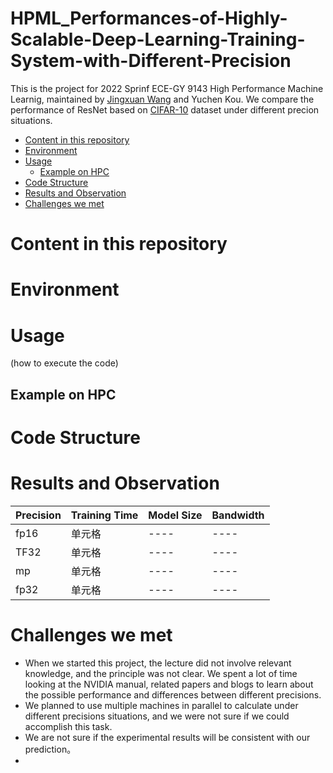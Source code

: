 # HPML_Performances-of-Highly-Scalable-Deep-Learning-Training-System-with-Different-Precision
This is the project for 2022 Sprinf ECE-GY 9143 High Performance Machine Learnig, 
maintained by [Jingxuan Wang](https://github.com/Jexxie) and Yuchen Kou. 
We compare the performance of ResNet based on [CIFAR-10](https://www.cs.toronto.edu/~kriz/cifar.html) dataset under different precion situations. 


- [Content in this repository](#content-in-this-repository)
- [Environment](#environment)
- [Usage](#usage)
  * [Example on HPC](#example-on-hpc)
- [Code Structure](#code-structure)
- [Results and Observation](#results-and-observation)
- [Challenges we met](#challenges-we-met)




# Content in this repository
# Environment
# Usage
(how to execute the code)
## Example on HPC
# Code Structure
# Results and Observation

|  Precision   | Training Time  |  Model Size  |  Bandwidth
|  ----  | ----  | ----  | ----  |
| fp16  | 单元格 | ----  | ----  |
| TF32  | 单元格 | ----  | ----  |
| mp  | 单元格 | ----  | ----  |
| fp32  | 单元格 | ----  | ----  |

# Challenges we met
 - When we started this project, the lecture did not involve relevant knowledge, and the principle was not clear. We spent a lot of time looking at the NVIDIA manual,  related papers and blogs to learn about the possible performance and differences between different precisions. 
 - We planned to use multiple machines in parallel to calculate under different precisions situations, and we were not sure if we could accomplish this task. 
 - We are not sure if the experimental results will be consistent with our prediction。 
 - 




